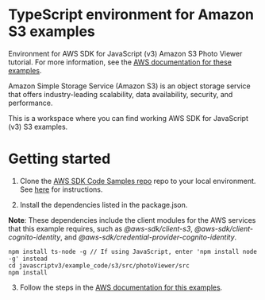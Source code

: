 # TypeScript environment for Amazon S3 examples
Environment for AWS SDK for JavaScript (v3) Amazon S3 Photo Viewer tutorial. For more information, see the [AWS documentation for these examples](https://docs.aws.amazon.com/sdk-for-javascript/v3/developer-guide/s3-example-photos-view.html).

Amazon Simple Storage Service (Amazon S3) is an object storage service that offers industry-leading scalability, data availability, security, and performance.

This is a workspace where you can find working AWS SDK for JavaScript (v3) S3 examples. 

# Getting started

1. Clone the [AWS SDK Code Samples repo](https://github.com/awsdocs/aws-doc-sdk-examples) repo to your local environment. See [here](https://docs.github.com/en/github/creating-cloning-and-archiving-repositories/cloning-a-repository) for instructions.

2. Install the dependencies listed in the package.json.

**Note**: These dependencies include the client modules for the AWS services that this example requires, 
such as *@aws-sdk/client-s3*, *@aws-sdk/client-cognito-identity*, and 
*@aws-sdk/credential-provider-cognito-identity*.
```
npm install ts-node -g // If using JavaScript, enter 'npm install node -g' instead
cd javascriptv3/example_code/s3/src/photoViewer/src
npm install
```
3. Follow the steps in the [AWS documentation for this examples](https://docs.aws.amazon.com/sdk-for-javascript/v3/developer-guide/s3-example-photos-view.html).
